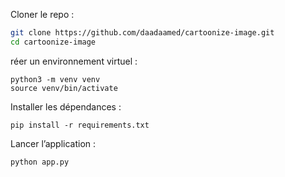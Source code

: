 Cloner le repo :

```bash
git clone https://github.com/daadaamed/cartoonize-image.git
cd cartoonize-image
```

réer un environnement virtuel :
```
python3 -m venv venv
source venv/bin/activate
```
 Installer les dépendances :
```
pip install -r requirements.txt
```
Lancer l’application :
```
python app.py
```
